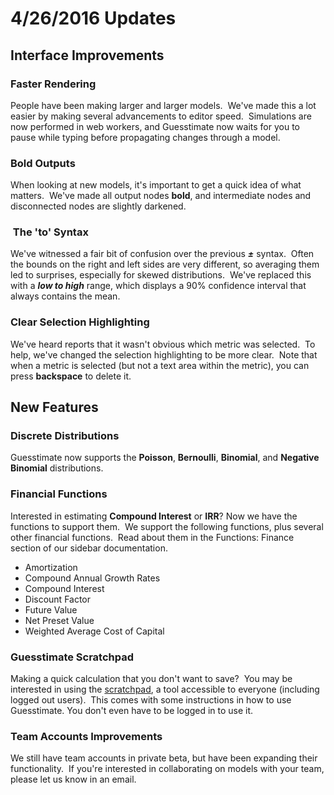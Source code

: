 # 4/26/2016 Updates

## Interface Improvements

### Faster Rendering

People have been making larger and larger models.  We've made this a lot easier by making several advancements to editor speed.  Simulations are now performed in web workers, and Guesstimate now waits for you to pause while typing before propagating changes through a model.

### Bold Outputs

When looking at new models, it's important to get a quick idea of what matters.  We've made all output nodes **bold**, and intermediate nodes and disconnected nodes are slightly darkened.

###  The 'to' Syntax

We've witnessed a fair bit of confusion over the previous **_±_** syntax.  Often the bounds on the right and left sides are very different, so averaging them led to surprises, especially for skewed distributions.  We've replaced this with a **_low to high_** range, which displays a 90% confidence interval that always contains the mean.

### Clear Selection Highlighting

We've heard reports that it wasn't obvious which metric was selected.  To help, we've changed the selection highlighting to be more clear.  Note that when a metric is selected (but not a text area within the metric), you can press **backspace** to delete it.

## New Features

### Discrete Distributions

Guesstimate now supports the **Poisson**, **Bernoulli**, **Binomial**, and **Negative Binomial** distributions.

### Financial Functions

Interested in estimating **Compound Interest** or **IRR**? Now we have the functions to support them.  We support the following functions, plus several other financial functions.  Read about them in the Functions: Finance section of our sidebar documentation.

- Amortization
- Compound Annual Growth Rates
- Compound Interest
- Discount Factor
- Future Value
- Net Preset Value
- Weighted Average Cost of Capital

### Guesstimate Scratchpad

Making a quick calculation that you don't want to save?  You may be interested in using the [scratchpad](https://www.getguesstimate.com/scratchpad), a tool accessible to everyone (including logged out users).  This comes with some instructions in how to use Guesstimate. You don't even have to be logged in to use it.

### Team Accounts Improvements

We still have team accounts in private beta, but have been expanding their functionality.  If you're interested in collaborating on models with your team, please let us know in an email.

